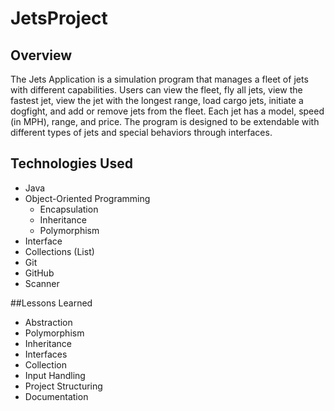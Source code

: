 # JetsProject

## Overview

The Jets Application is a simulation program that manages a fleet of jets with different capabilities. Users can view the fleet, fly all jets, view the fastest jet, view the jet with the longest range, load cargo jets, initiate a dogfight, and add or remove jets from the fleet. Each jet has a model, speed (in MPH), range, and price. The program is designed to be extendable with different types of jets and special behaviors through interfaces.

## Technologies Used

* Java
* Object-Oriented Programming
  * Encapsulation
  * Inheritance
  * Polymorphism
* Interface
* Collections (List)
* Git
* GitHub
* Scanner

##Lessons Learned

* Abstraction
* Polymorphism
* Inheritance
* Interfaces
* Collection
* Input Handling
* Project Structuring
* Documentation

